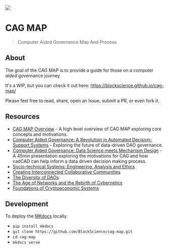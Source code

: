 ![](https://i.imgur.com/JvY17As.jpg)

# CAG MAP

> Computer *Aided* Governance Map And Process

## About

The goal of the CAG MAP is to provide a guide for those on a computer *aided* governance journey.

It's a WIP, but you can check it out here: https://blockscience.github.io/cag-map/

Please feel free to read, share, open an Issue, submit a PR, or even fork it.

## Resources

- [CAG MAP Overview](TBD) - A high level overview of CAG MAP exploring core concepts and motivations.
- [Computer Aided Governance: A Revolution in Automated Decision-Support Systems](https://medium.com/block-science/computer-aided-governance-cag-a-revolution-in-automated-decision-support-systems-9faa009e57a2) - Exploring the future of data-driven DAO governance.
- [Computer Aided Governance: Data Science meets Mechanism Design](https://www.youtube.com/watch?v=hRF-jZHZ3co) - A 45min presentation exploring the motivations for CAG and how cadCAD can help inform a data driven decision making process.
- [Socio-technical Systems: Engineering, Analysis and Ethics](https://youtu.be/6qx-kp0j4eE)
- [Creating Interconnected Collaborative Communities](https://www.youtube.com/watch?v=nOP6anxiHkk&list=PLVoKyPUyWqgALKqT3dgEW-VP2nBGh_Cpz)
- [The Diversity of DAOs](https://www.youtube.com/watch?v=75769EjciVk&list=PLVoKyPUyWqgALKqT3dgEW-VP2nBGh_Cpz&index=17&t=1s)
- [The Age of Networks and the Rebirth of Cybernetics](https://www.youtube.com/watch?v=IyNvoYuSFII&t=161s)
- [Foundations of Cryptoeconomic Systems](https://youtu.be/HldQF_MJN_Y)

## Development

To deploy the [MKdocs](https://www.mkdocs.org/) locally:

- `pip install mkdocs`
- `git clone https://github.com/BlockScience/cag-map.git`
- `cd cag-map`
- `mkdocs serve`

